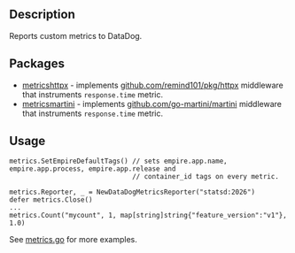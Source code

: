 ## Description

Reports custom metrics to DataDog.

## Packages

* [metricshttpx](./metricshttpx) - implements [github.com/remind101/pkg/httpx](https://github.com/remind101/pkg/tree/master/httpx)
  middleware that instruments `response.time` metric.
* [metricsmartini](./metricsmartini) - implements [github.com/go-martini/martini](https://github.com/go-martini/martini)
  middleware that instruments `response.time` metric.

## Usage

    metrics.SetEmpireDefaultTags() // sets empire.app.name, empire.app.process, empire.app.release and
                                   // container_id tags on every metric.

    metrics.Reporter, _ = NewDataDogMetricsReporter("statsd:2026")
    defer metrics.Close()
    ...
    metrics.Count("mycount", 1, map[string]string{"feature_version":"v1"}, 1.0)

See [metrics.go](https://github.com/remind101/pkg/blob/master/metrics/metrics.go) for more examples.
